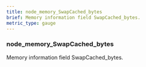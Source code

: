 ```yaml
---
title: node_memory_SwapCached_bytes
brief: Memory information field SwapCached_bytes.
metric_type: gauge
---
```

### node_memory_SwapCached_bytes

Memory information field SwapCached_bytes.